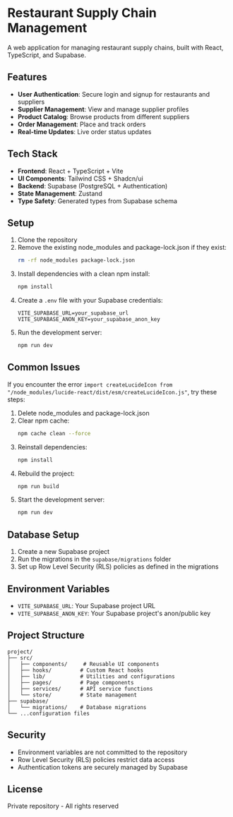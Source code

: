 # Restaurant Supply Chain Management

A web application for managing restaurant supply chains, built with React, TypeScript, and Supabase.

## Features

- **User Authentication**: Secure login and signup for restaurants and suppliers
- **Supplier Management**: View and manage supplier profiles
- **Product Catalog**: Browse products from different suppliers
- **Order Management**: Place and track orders
- **Real-time Updates**: Live order status updates

## Tech Stack

- **Frontend**: React + TypeScript + Vite
- **UI Components**: Tailwind CSS + Shadcn/ui
- **Backend**: Supabase (PostgreSQL + Authentication)
- **State Management**: Zustand
- **Type Safety**: Generated types from Supabase schema

## Setup

1. Clone the repository
2. Remove the existing node_modules and package-lock.json if they exist:
   ```bash
   rm -rf node_modules package-lock.json
   ```
3. Install dependencies with a clean npm install:
   ```bash
   npm install
   ```
4. Create a `.env` file with your Supabase credentials:
   ```env
   VITE_SUPABASE_URL=your_supabase_url
   VITE_SUPABASE_ANON_KEY=your_supabase_anon_key
   ```
5. Run the development server:
   ```bash
   npm run dev
   ```

## Common Issues

If you encounter the error `import createLucideIcon from "/node_modules/lucide-react/dist/esm/createLucideIcon.js"`, try these steps:

1. Delete node_modules and package-lock.json
2. Clear npm cache:
   ```bash
   npm cache clean --force
   ```
3. Reinstall dependencies:
   ```bash
   npm install
   ```
4. Rebuild the project:
   ```bash
   npm run build
   ```
5. Start the development server:
   ```bash
   npm run dev
   ```

## Database Setup

1. Create a new Supabase project
2. Run the migrations in the `supabase/migrations` folder
3. Set up Row Level Security (RLS) policies as defined in the migrations

## Environment Variables

- `VITE_SUPABASE_URL`: Your Supabase project URL
- `VITE_SUPABASE_ANON_KEY`: Your Supabase project's anon/public key

## Project Structure

```
project/
├── src/
│   ├── components/     # Reusable UI components
│   ├── hooks/         # Custom React hooks
│   ├── lib/           # Utilities and configurations
│   ├── pages/         # Page components
│   ├── services/      # API service functions
│   └── store/         # State management
├── supabase/
│   └── migrations/    # Database migrations
└── ...configuration files
```

## Security

- Environment variables are not committed to the repository
- Row Level Security (RLS) policies restrict data access
- Authentication tokens are securely managed by Supabase

## License

Private repository - All rights reserved

